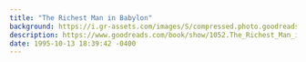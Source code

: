 ```yaml
---
title: "The Richest Man in Babylon"
background: https://i.gr-assets.com/images/S/compressed.photo.goodreads.com/books/1348336780l/1052._SY75_.jpg
description: https://www.goodreads.com/book/show/1052.The_Richest_Man_in_Babylon
date: 1995-10-13 18:39:42 -0400
---
```

